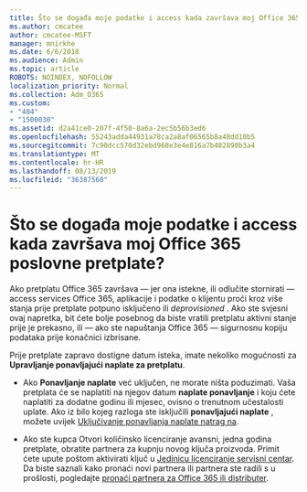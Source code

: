 ```yaml
---
title: Što se događa moje podatke i access kada završava moj Office 365 poslovne pretplate?
ms.author: cmcatee
author: cmcatee-MSFT
manager: mnirkhe
ms.date: 6/6/2018
ms.audience: Admin
ms.topic: article
ROBOTS: NOINDEX, NOFOLLOW
localization_priority: Normal
ms.collection: Adm_O365
ms.custom:
- "484"
- "1500030"
ms.assetid: d2a41ce0-207f-4f50-8a6a-2ec5b56b3ed6
ms.openlocfilehash: 55243adda44931a78ca2a8af06565b8a48dd10b5
ms.sourcegitcommit: 7c90dcc570d32ebd968e3e4e816a7b482890b3a4
ms.translationtype: MT
ms.contentlocale: hr-HR
ms.lasthandoff: 08/13/2019
ms.locfileid: "36387560"
---
```

# <a name="what-happens-to-my-data-and-access-when-my-office-365-for-business-subscription-ends"></a>Što se događa moje podatke i access kada završava moj Office 365 poslovne pretplate?

Ako pretplatu Office 365 završava — jer ona istekne, ili odlučite stornirati — access services Office 365, aplikacije i podatke o klijentu proći kroz više stanja prije pretplate potpuno isključeno ili *deprovisioned*  . Ako ste svjesni ovaj napretka, bit ćete bolje posebnog da biste vratili pretplatu aktivni stanje prije je prekasno, ili — ako ste napuštanja Office 365 — sigurnosnu kopiju podataka prije konačnici izbrisane.
  
Prije pretplate zapravo dostigne datum isteka, imate nekoliko mogućnosti za **Upravljanje ponavljajući naplate za pretplatu**.
  
- Ako **Ponavljanje naplate** već uključen, ne morate ništa poduzimati. Vaša pretplata će se naplatiti na njegov datum **naplate ponavljanje** i koju ćete naplatiti za dodatne godinu ili mjesec, ovisno o trenutnom učestalosti uplate. Ako iz bilo kojeg razloga ste isključili **ponavljajući naplate** , možete uvijek [Uključivanje ponavljanja naplate natrag na](https://docs.microsoft.com/en-us/office365/admin/subscriptions-and-billing/renew-your-subscription#turn-recurring-billing-off-or-on).

- Ako ste kupca Otvori količinsko licenciranje avansni, jedna godina pretplate, obratite partnera za kupnju novog ključa proizvoda. Primit ćete upute poštom aktivirati ključ u [Jedinicu licenciranje servisni centar](https://go.microsoft.com/fwlink/p/?LinkID=282016). Da biste saznali kako pronaći novi partnera ili partnera ste radili s u prošlosti, pogledajte [pronaći partnera za Office 365 ili distributer](https://docs.microsoft.com/en-us/office365/admin/manage/find-your-partner-or-reseller).